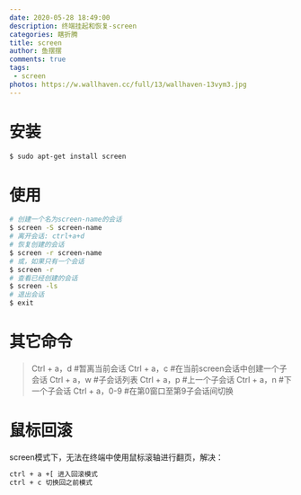 ```yaml
---
date: 2020-05-28 18:49:00
description: 终端挂起和恢复-screen
categories: 瞎折腾
title: screen
author: 鱼摆摆
comments: true
tags: 
 - screen
photos: https://w.wallhaven.cc/full/13/wallhaven-13vym3.jpg
---
```


# 安装

```bash
$ sudo apt-get install screen
```

# 使用

```bash
# 创建一个名为screen-name的会话
$ screen -S screen-name
# 离开会话: ctrl+a+d
# 恢复创建的会话
$ screen -r screen-name
# 或，如果只有一个会话
$ screen -r
# 查看已经创建的会话
$ screen -ls
# 退出会话
$ exit
```

# 其它命令

> Ctrl + a，d 			#暂离当前会话
> Ctrl + a，c 			#在当前screen会话中创建一个子会话
> Ctrl + a，w			#子会话列表
> Ctrl + a，p			#上一个子会话
> Ctrl + a，n       	#下一个子会话
> Ctrl + a，0-9    	 #在第0窗口至第9子会话间切换

# 鼠标回滚

screen模式下，无法在终端中使用鼠标滚轴进行翻页，解决：

```tex
ctrl + a +[ 进入回滚模式
ctrl + c 切换回之前模式
```

